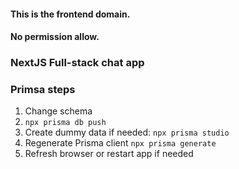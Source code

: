 #### This is the frontend domain.

#### No permission allow.

### NextJS Full-stack chat app

### Primsa steps

1. Change schema
2. `npx prisma db push`
3. Create dummy data if needed: `npx prisma studio`
4. Regenerate Prisma client `npx prisma generate`
5. Refresh browser or restart app if needed
